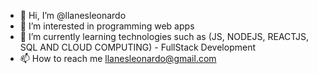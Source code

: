 - 👋 Hi, I’m @llanesleonardo
- 👀 I’m interested in programming web apps
- 🌱 I’m currently learning technologies such as (JS, NODEJS, REACTJS, SQL AND CLOUD COMPUTING) - FullStack Development
- 📫 How to reach me llanesleonardo@gmail.com

<!---
llanesleonardo/llanesleonardo is a ✨ special ✨ repository because its `README.md` (this file) appears on your GitHub profile.
You can click the Preview link to take a look at your changes.
--->

